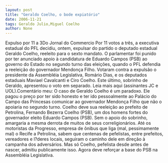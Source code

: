 ```yaml
---
layout: post
title: "Geraldo Coelho, o bode expiatório"
date: 2006-11-21
tags: Geraldo Julio,Miguel Coelho
author: None
---
```

Expulso por 11 a 3Do Jornal do Commercio
Por 11 votos a três, a executiva estadual do PFL decidiu, ontem, expulsar do partido o deputado estadual Geraldo Coelho, reeleito para o sexto mandato. 
O parlamentar foi punido por ter anunciado apoio à candidatura de Eduardo Campos (PSB) ao governo do Estado no segundo turno das eleições, quando o PFL defendia a reeleição do governador Mendonça Filho. 
Votaram contra a expulsão o presidente da Assembléia Legislativa, Romário Dias, e os deputados estaduais Maviael Cavalcanti e Ciro Coelho. Este último, sobrinho de Geraldo, apresentou o voto em separado.
Leia mais aqui (assinantes JC e UOL).Comentário meu:
O caso de Geraldo Coelho é um paradoxo. Ele pagou o preço por ter sido honesto e ter ido pessoalmente ao Palácio do Campo das Princesas comunicar ao governador Mendonça Filho que não o apoiaria no segundo turno.
Coelho deve sua reeleição ao prefeito de Petrolina, Fernando Bezerra Coelho (PSB), um dos homens fortes do governador eleito Eduardo Campos (PSB). Sem o apoio do sobrinho, amargaria a mesma derrota de muitos de seus correligionários.
Até os motoristas da Progresso, empresa de ônibus que liga (mal, pessimamente mal) o Recife a Petrolina, sabem que centenas de pefelistas, entre prefeitos, vereadores e l?deres locais, seguiram o caminho dele em direção à campanha dos adversários.
Mas só Coelho, pefelista desde antes de nascer, admitiu publicamente isso. Agora deve reforçar a base do PSB na Assembléia Legislativa. 